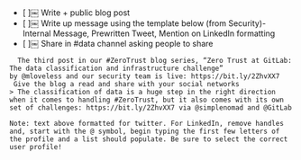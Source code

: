 * [ ]￼ Write + public blog post
* [ ]￼ Write up message using the template below (from Security)- Internal Message, Prewritten Tweet, Mention on LinkedIn formatting
* [ ]￼ Share in #data channel asking people to share

```
  The third post in our #ZeroTrust blog series, “Zero Trust at GitLab: The data classification and infrastructure challenge” by @mloveless and our security team is live: https://bit.ly/2ZhvXX7 
￼Give the blog a read and share with your social networks
> The classification of data is a huge step in the right direction when it comes to handling #ZeroTrust, but it also comes with its own set of challenges: https://bit.ly/2ZhvXX7 via @simplenomad and @GitLab

Note: text above formatted for twitter. For LinkedIn, remove handles and, start with the @ symbol, begin typing the first few letters of the profile and a list should populate. Be sure to select the correct user profile!
```
